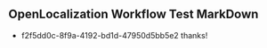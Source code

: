 ## OpenLocalization Workflow Test MarkDown
* f2f5dd0c-8f9a-4192-bd1d-47950d5bb5e2 
thanks!<!--HONumber=Mar16_HO2-->
